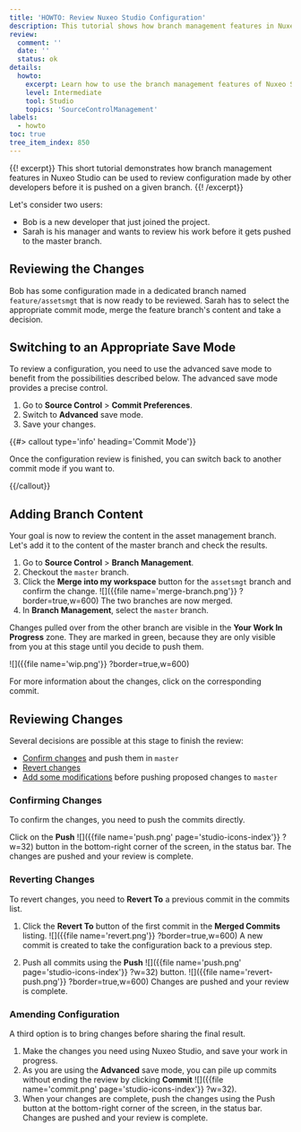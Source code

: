 ```yaml
---
title: 'HOWTO: Review Nuxeo Studio Configuration'
description: This tutorial shows how branch management features in Nuxeo Studio can be used to review configuration made by other developers before it is pushed on a given branch.
review:
  comment: ''
  date: ''
  status: ok
details:
  howto:
    excerpt: Learn how to use the branch management features of Nuxeo Studio to set up a configuration process review.
    level: Intermediate
    tool: Studio
    topics: 'SourceControlManagement'
labels:
  - howto
toc: true
tree_item_index: 850
---
```


{{! excerpt}}
This short tutorial demonstrates how branch management features in Nuxeo Studio can be used to review configuration made by other developers before it is pushed on a given branch.
{{! /excerpt}}

Let's consider two users:

- Bob is a new developer that just joined the project.
- Sarah is his manager and wants to review his work before it gets pushed to the master branch.

## Reviewing the Changes

Bob has some configuration made in a dedicated branch named `feature/assetsmgt` that is now ready to be reviewed. Sarah has to select the appropriate commit mode, merge the feature branch's content and take a decision.

## Switching to an Appropriate Save Mode

To review a configuration, you need to use the advanced save mode to benefit from the possibilities described below. The advanced save mode provides a precise control.

1. Go to **Source Control** > **Commit Preferences**.
1. Switch to **Advanced** save mode.
1. Save your changes.

{{#> callout type='info' heading='Commit Mode'}}

Once the configuration review is finished, you can switch back to another commit mode if you want to.

{{/callout}}

## Adding Branch Content

Your goal is now to review the content in the asset management branch. Let's add it to the content of the master branch and check the results.

1. Go to **Source Control** > **Branch Management**.
1. Checkout the `master` branch.
1. Click the **Merge into my workspace** button for the `assetsmgt` branch and confirm the change.
   ![]({{file name='merge-branch.png'}} ?border=true,w=600)
   The two branches are now merged.
1. In **Branch Management**, select the `master` branch.

Changes pulled over from the other branch are visible in the **Your Work In Progress** zone. They are marked in green, because they are only visible from you at this stage until you decide to push them.

![]({{file name='wip.png'}} ?border=true,w=600)

For more information about the changes, click on the corresponding commit.

## Reviewing Changes

Several decisions are possible at this stage to finish the review:

- [Confirm changes](#confirming-changes) and push them in `master`
- [Revert changes](#reverting-changes)
- [Add some modifications](#amending-configuration) before pushing proposed changes to `master`

### Confirming Changes

To confirm the changes, you need to push the commits directly.

Click on the **Push** ![]({{file name='push.png' page='studio-icons-index'}} ?w=32) button in the bottom-right corner of the screen, in the status bar. The changes are pushed and your review is complete.

### Reverting Changes

To revert changes, you need to **Revert To** a previous commit in the commits list.

1. Click the **Revert To** button of the first commit in the **Merged Commits** listing.
   ![]({{file name='revert.png'}} ?border=true,w=600)
   A new commit is created to take the configuration back to a previous step.

1. Push all commits using the **Push** ![]({{file name='push.png' page='studio-icons-index'}} ?w=32) button.
   ![]({{file name='revert-push.png'}} ?border=true,w=600)
   Changes are pushed and your review is complete.

### Amending Configuration

A third option is to bring changes before sharing the final result.

1. Make the changes you need using Nuxeo Studio, and save your work in progress.
1. As you are using the **Advanced** save mode, you can pile up commits without ending the review by clicking **Commit** ![]({{file name='commit.png' page='studio-icons-index'}} ?w=32).
1. When your changes are complete, push the changes using the Push button at the bottom-right corner of the screen, in the status bar.</br>
   Changes are pushed and your review is complete.
